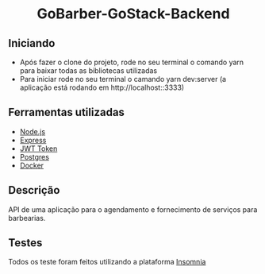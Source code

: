 <h1 align="center">GoBarber-GoStack-Backend</h1>

## Iniciando

* Após fazer o clone do projeto, rode no seu terminal o comando yarn para baixar todas as bibliotecas utilizadas
* Para iniciar rode no seu terminal o camando yarn dev:server (a aplicação está rodando em http://localhost::3333)

## Ferramentas utilizadas

* [Node.js](https://nodejs.org/pt-br/docs/)
* [Express](https://expressjs.com/pt-br/api.html)
* [JWT Token](https://jwt.io/introduction/)
* [Postgres](https://www.postgresql.org/docs/)
* [Docker](https://docs.docker.com/)


## Descrição

API de uma aplicação para o agendamento e fornecimento de serviços para barbearias. 

## Testes

Todos os teste foram feitos utilizando a plataforma [Insomnia](https://support.insomnia.rest/)

